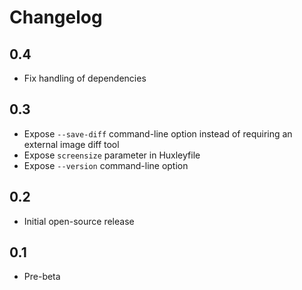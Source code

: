 # Changelog

## 0.4

* Fix handling of dependencies

## 0.3

* Expose `--save-diff` command-line option instead of requiring an external image diff tool
* Expose `screensize` parameter in Huxleyfile
* Expose `--version` command-line option

## 0.2

* Initial open-source release

## 0.1

* Pre-beta
